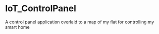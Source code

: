 # IoT_ControlPanel
A control panel application overlaid to a map of my flat for controlling my smart home
